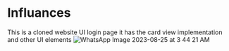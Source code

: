 # Influances
This is a cloned website UI login page 
it has the card view implementation and other UI elements
![WhatsApp Image 2023-08-25 at 3 44 21 AM](https://github.com/Nickyshe/Influances/assets/110067624/f0c27fe3-b86c-4319-9f76-4c5045dcb251)
